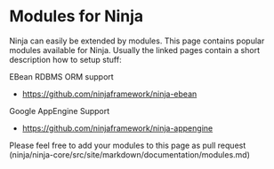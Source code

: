 Modules for Ninja
=================

Ninja can easily be extended by modules. This page contains popular modules
available for Ninja. Usually the linked pages contain
a short description how to setup stuff:


EBean RDBMS ORM support

 * https://github.com/ninjaframework/ninja-ebean
 
 
Google AppEngine Support

 * https://github.com/ninjaframework/ninja-appengine



Please feel free to add your modules to this page as pull request 
(ninja/ninja-core/src/site/markdown/documentation/modules.md)